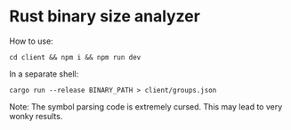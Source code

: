 # Rust binary size analyzer

How to use:

`cd client && npm i && npm run dev`

In a separate shell:

`cargo run --release BINARY_PATH > client/groups.json`

Note: The symbol parsing code is extremely cursed. This may lead to very wonky results.